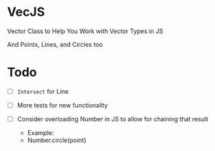 # VecJS

Vector Class to Help You Work with Vector Types in JS

And Points, Lines, and Circles too

# Todo

- [ ] `Intersect` for Line

- [ ] More tests for new functionality

- [ ] Consider overloading Number in JS to allow for chaining that result
    - Example:
    - Number.circle(point)
